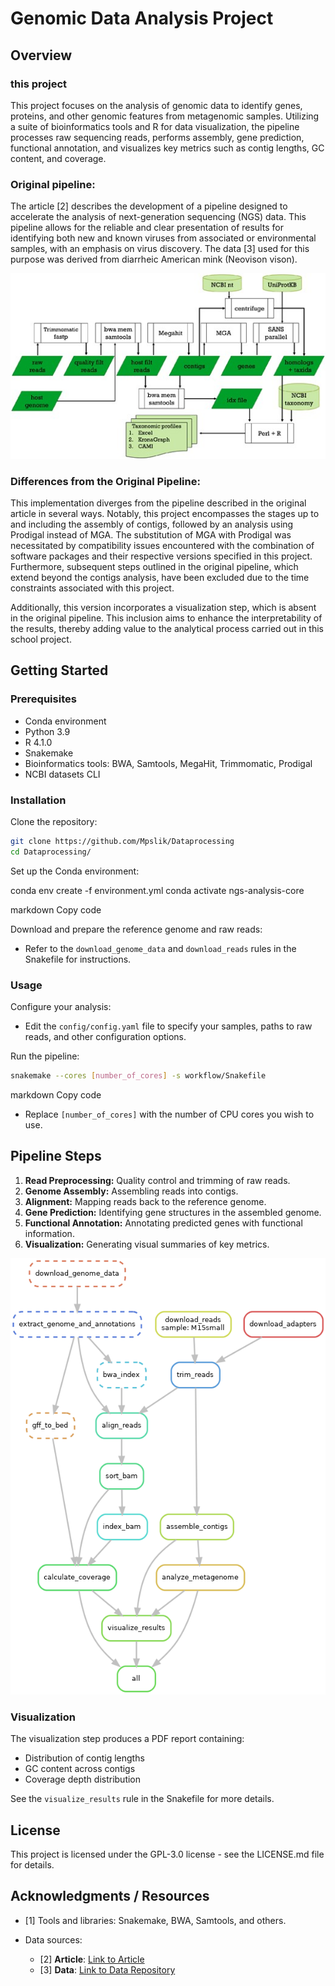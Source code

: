 # Genomic Data Analysis Project

## Overview
### this project
This project focuses on the analysis of genomic data to identify genes, proteins, and other genomic features from metagenomic samples. Utilizing a suite of bioinformatics tools and R for data visualization, the pipeline processes raw sequencing reads, performs assembly, gene prediction, functional annotation, and visualizes key metrics such as contig lengths, GC content, and coverage.

### Original pipeline:
The article [2] describes the development of a pipeline designed to accelerate the analysis of next-generation sequencing (NGS) data. This pipeline allows for the reliable and clear presentation of results for identifying both new and known viruses from associated or environmental samples, with an emphasis on virus discovery. The data [3] used for this purpose was derived from diarrheic American mink (Neovison vison).

![Original Diagram]( misc/Original_pipeline_diagram.jpeg )


### Differences from the Original Pipeline:

This implementation diverges from the pipeline described in the original article in several ways. Notably, this project encompasses the stages up to and including the assembly of contigs, followed by an analysis using Prodigal instead of MGA. The substitution of MGA with Prodigal was necessitated by compatibility issues encountered with the combination of software packages and their respective versions specified in this project. Furthermore, subsequent steps outlined in the original pipeline, which extend beyond the contigs analysis, have been excluded due to the time constraints associated with this project.

Additionally, this version incorporates a visualization step, which is absent in the original pipeline. This inclusion aims to enhance the interpretability of the results, thereby adding value to the analytical process carried out in this school project.

## Getting Started

### Prerequisites
- Conda environment
- Python 3.9
- R 4.1.0
- Snakemake
- Bioinformatics tools: BWA, Samtools, MegaHit, Trimmomatic, Prodigal
- NCBI datasets CLI

### Installation
Clone the repository:
```bash
git clone https://github.com/Mpslik/Dataprocessing
cd Dataprocessing/
```
Set up the Conda environment:

conda env create -f environment.yml
conda activate ngs-analysis-core

markdown
Copy code

Download and prepare the reference genome and raw reads:

- Refer to the `download_genome_data` and `download_reads` rules in the Snakefile for instructions.

### Usage
Configure your analysis:

- Edit the `config/config.yaml` file to specify your samples, paths to raw reads, and other configuration options.

Run the pipeline:
```bash
snakemake --cores [number_of_cores] -s workflow/Snakefile
```
markdown
Copy code

- Replace `[number_of_cores]` with the number of CPU cores you wish to use.


## Pipeline Steps
1. **Read Preprocessing:** Quality control and trimming of raw reads.
2. **Genome Assembly:** Assembling reads into contigs.
3. **Alignment:** Mapping reads back to the reference genome.
4. **Gene Prediction:** Identifying gene structures in the assembled genome.
5. **Functional Annotation:** Annotating predicted genes with functional information.
6. **Visualization:** Generating visual summaries of key metrics.

![DAG Visualization](dag.png "Directed Acyclic Graph")

### Visualization
The visualization step produces a PDF report containing:
- Distribution of contig lengths
- GC content across contigs
- Coverage depth distribution

See the `visualize_results` rule in the Snakefile for more details.

## License
This project is licensed under the GPL-3.0 license - see the LICENSE.md file for details.

## Acknowledgments / Resources 
- [1] Tools and libraries: Snakemake, BWA, Samtools, and others.

- Data sources:
  - [2] **Article**: [Link to Article](https://academic.oup.com/ve/article/6/2/veaa091/6017186?login=false#373674411)
  - [3] **Data**: [Link to Data Repository](https://bitbucket.org/plyusnin/lazypipe/src/master)





